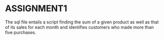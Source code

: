 # ASSIGNMENT1
The sql file entails a script  finding the sum of a given product as well as that of its sales for each month and identifies customers who made more than five purchases.
